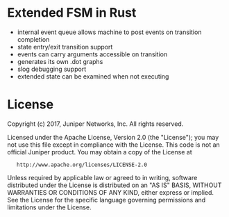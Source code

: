 Extended FSM in Rust 
====================

   * internal event queue allows machine to post events 
     on transition completion 
   * state entry/exit transition support 
   * events can carry arguments accessible on transition
   * generates its own .dot graphs 
   * slog debugging support 
   * extended state can be examined when not executing

License
=======

   Copyright (c) 2017, Juniper Networks, Inc.
   All rights reserved.

   Licensed under the Apache License, Version 2.0 (the "License");
   you may not use this file except in compliance with the License.
   This code is not an official Juniper product.
   You may obtain a copy of the License at

       http://www.apache.org/licenses/LICENSE-2.0

   Unless required by applicable law or agreed to in writing, software
   distributed under the License is distributed on an "AS IS" BASIS,
   WITHOUT WARRANTIES OR CONDITIONS OF ANY KIND, either express or implied.
   See the License for the specific language governing permissions and
   limitations under the License.
